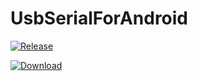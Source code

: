 # UsbSerialForAndroid

[![Release](https://jitpack.io/v/me.zongren/UsbSerialForAndroid.svg)](https://jitpack.io/#me.zongren/UsbSerialForAndroid)

[ ![Download](https://api.bintray.com/packages/zongren/maven/UsbSerialForAndroid/images/download.svg?version=1.0.0) ](https://bintray.com/zongren/maven/UsbSerialForAndroid/1.0.0/link)